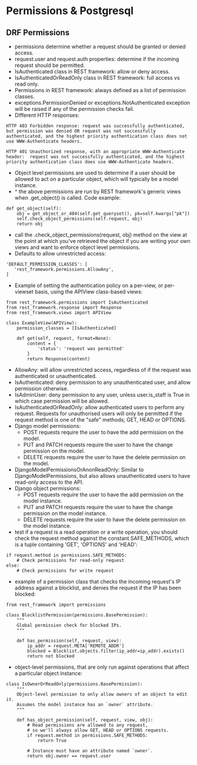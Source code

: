 # Permissions & Postgresql

## DRF Permissions
- permissions determine whether a request should be granted or denied access.
- request.user and request.auth properties: determine if the incoming request should be permitted.
- IsAuthenticated class in REST framework: allow or deny access.
- IsAuthenticatedOrReadOnly class in REST framework: full access vs read only.
- Permissions in REST framework: always defined as a list of permission classes.
- exceptions.PermissionDenied or exceptions.NotAuthenticated exception will be raised if any of the permission checks fail. 
- DIfferent HTTP responses:
```
HTTP 403 Forbidden response: request was successfully authenticated, but permission was denied OR request was not successfully authenticated, and the highest priority authentication class does not use WWW-Authenticate headers.

HTTP 401 Unauthorized response, with an appropriate WWW-Authenticate header:  request was not successfully authenticated, and the highest priority authentication class does use WWW-Authenticate headers.
```
- Object level permissions are used to determine if a user should be allowed to act on a particular object, which will typically be a model instance.
- ^ the above permissions are run by REST framework's generic views when .get_object() is called. Code example:
```
def get_object(self):
    obj = get_object_or_404(self.get_queryset(), pk=self.kwargs["pk"])
    self.check_object_permissions(self.request, obj)
    return obj
```
- call the .check_object_permissions(request, obj) method on the view at the point at which you've retrieved the object if you are writing your own views and want to enforce object level permissions.
- Defaults to allow unrestricted access:
```
'DEFAULT_PERMISSION_CLASSES': [
   'rest_framework.permissions.AllowAny',
]
```
- Example of setting the authentication policy on a per-view, or per-viewset basis, using the APIView class-based views:
```
from rest_framework.permissions import IsAuthenticated
from rest_framework.response import Response
from rest_framework.views import APIView

class ExampleView(APIView):
    permission_classes = [IsAuthenticated]

    def get(self, request, format=None):
        content = {
            'status': 'request was permitted'
        }
        return Response(content)
```
- AllowAny: will allow unrestricted access, regardless of if the request was authenticated or unauthenticated.
- IsAuthenticated: deny permission to any unauthenticated user, and allow permission otherwise.
- IsAdminUser: deny permission to any user, unless user.is_staff is True in which case permission will be allowed.
- IsAuthenticatedOrReadOnly: allow authenticated users to perform any request. Requests for unauthorised users will only be permitted if the request method is one of the "safe" methods; GET, HEAD or OPTIONS. 
- Django model permissions:
  - POST requests require the user to have the add permission on the model.
  - PUT and PATCH requests require the user to have the change permission on the model.
  - DELETE requests require the user to have the delete permission on the model.
- DjangoModelPermissionsOrAnonReadOnly: Similar to DjangoModelPermissions, but also allows unauthenticated users to have read-only access to the API.
- Django object permissions:
  - POST requests require the user to have the add permission on the model instance.
  - PUT and PATCH requests require the user to have the change permission on the model instance.
  - DELETE requests require the user to have the delete permission on the model instance.
- test if a request is a read operation or a write operation, you should check the request method against the constant SAFE_METHODS, which is a tuple containing 'GET', 'OPTIONS' and 'HEAD':
```
if request.method in permissions.SAFE_METHODS:
    # Check permissions for read-only request
else:
    # Check permissions for write request
```
- example of a permission class that checks the incoming request's IP address against a blocklist, and denies the request if the IP has been blocked:
```
from rest_framework import permissions

class BlocklistPermission(permissions.BasePermission):
    """
    Global permission check for blocked IPs.
    """

    def has_permission(self, request, view):
        ip_addr = request.META['REMOTE_ADDR']
        blocked = Blocklist.objects.filter(ip_addr=ip_addr).exists()
        return not blocked
```
- object-level permissions, that are only run against operations that affect a particular object instance:
```
class IsOwnerOrReadOnly(permissions.BasePermission):
    """
    Object-level permission to only allow owners of an object to edit it.
    Assumes the model instance has an `owner` attribute.
    """

    def has_object_permission(self, request, view, obj):
        # Read permissions are allowed to any request,
        # so we'll always allow GET, HEAD or OPTIONS requests.
        if request.method in permissions.SAFE_METHODS:
            return True

        # Instance must have an attribute named `owner`.
        return obj.owner == request.user
```
